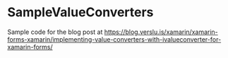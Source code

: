 # SampleValueConverters
Sample code for the blog post at https://blog.verslu.is/xamarin/xamarin-forms-xamarin/implementing-value-converters-with-ivalueconverter-for-xamarin-forms/
